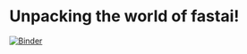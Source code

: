 # Unpacking the world of fastai!
[![Binder](https://mybinder.org/badge_logo.svg)](https://mybinder.org/v2/gh/whatkatydid/deep-learning/master?urlpath=%2Fvoila%2Frender%2Fcat_classifier.ipynb)
